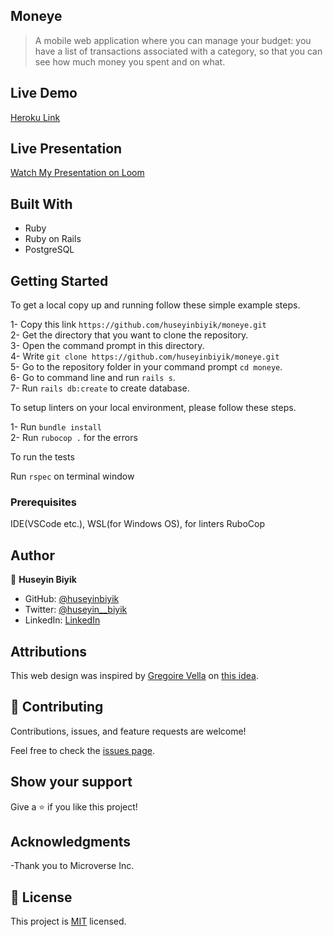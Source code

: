 ## Moneye

> A mobile web application where you can manage your budget: you have a list of transactions associated with a category, so that you can see how much money you spent and on what.

## Live Demo
[Heroku Link](https://moneye-app.herokuapp.com/)

## Live Presentation
[Watch My Presentation on Loom](https://www.loom.com/share/10d47905b9084e80ba5f057f7176c2a6)

## Built With

- Ruby
- Ruby on Rails
-  PostgreSQL

## Getting Started

To get a local copy up and running follow these simple example steps.

1- Copy this link `https://github.com/huseyinbiyik/moneye.git` <br>
2- Get the directory that you want to clone the repository. <br>
3- Open the command prompt in this directory. <br>
4- Write `git clone https://github.com/huseyinbiyik/moneye.git` <br>
5- Go to the repository folder in your command prompt `cd moneye`. <br>
6- Go to command line and run `rails s`. <br>
7- Run `rails db:create` to create database.

To setup linters on your local environment, please follow these steps.

1- Run `bundle install` <br>
2- Run `rubocop .` for the errors

To run the tests <br>

Run `rspec` on terminal window

### Prerequisites

IDE(VSCode etc.), WSL(for Windows OS), for linters RuboCop

## Author

👤 **Huseyin Biyik**

- GitHub: [@huseyinbiyik](https://github.com/huseyinbiyik)
- Twitter: [@huseyin__biyik](https://twitter.com/huseyin__biyik)
- LinkedIn: [LinkedIn](https://www.linkedin.com/in/huseyin-b%C4%B1y%C4%B1k/)


## Attributions

This web design was inspired by [Gregoire Vella](https://www.behance.net/gregoirevella)
on [this idea](https://www.behance.net/gallery/19759151/Snapscan-iOs-design-and-branding?tracking_source=).

## 🤝 Contributing

Contributions, issues, and feature requests are welcome!

Feel free to check the [issues page](../../issues/).

## Show your support

Give a ⭐️ if you like this project!

## Acknowledgments

-Thank you to Microverse Inc.

## 📝 License

This project is [MIT](./LICENSE.md) licensed.
